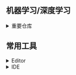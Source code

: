 ## 机器学习/深度学习

<details>
    
<summary> 重要仓库 </summary>

   + CS229：https://github.com/afshinea/stanford-cs-229-machine-learning
   + transferlearning：https://github.com/jindongwang/transferlearning
   + 数据挖掘：https://github.com/lyltj2010/DataMining
   + saliency：https://github.com/PAIR-code/saliency
   + 机器学习：https://github.com/allmachinelearning/MachineLearning
   + 论文翻译: https://github.com/SnailTyan/deep-learning-papers-translation
   + 综述论文: https://github.com/mlreview/machine-learning-surveys
   + tensorflow教程：https://github.com/open-source-for-science/TensorFlow-Course#why-use-tensorflow
   + 深度学习500问：https://github.com/scutan90/DeepLearning-500-questions
   
</details>

## 常用工具

<details>

<summary> Editor </summary>

   + SublimeText
   + Vim
   
</details>


<details>

<summary> IDE </summary>

   + pycharm
   + wingide
   
</details>
